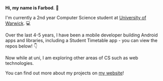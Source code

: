 **Hi, my name is Farbod**. :wave:

I'm currently a 2nd year Computer Science student at [University of
Warwick](https://warwick.ac.uk/).  :computer:

Over the last 4-5 years, I have been a mobile developer building Android apps
and libraries, including a Student Timetable app - you can view the repos below!
:point_down:

Now while at uni, I am exploring other areas of CS such as web technologies.

You can find out more about my projects on [my website](https://farbodsz.net/)!

